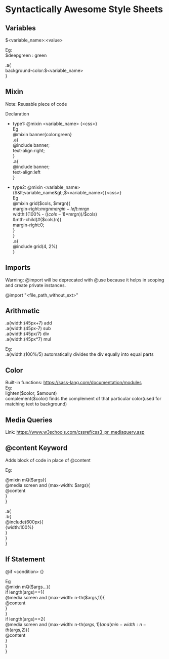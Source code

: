 # Syntactically Awesome Style Sheets

## Variables

\$&lt;variable_name&gt;:&lt;value&gt;

Eg:  
\$deepgreen : green

.a{  
 background-color:\$&lt;variable_name&gt;  
}

## Mixin

Note: Reusable piece of code

Declaration

- type1: @mixin &lt;variable_name&gt; {&lt;css&gt;}  
  Eg  
  @mixin banner{color:green}  
  .a{  
  @include banner;  
  text-align:right;  
  }  
  .a{  
  @include banner;  
  text-align:left  
  }

- type2: @mixin &lt;variable_name&gt;($&lt;variable_name&gt;,$&lt;variable_name&gt;){&lt;css&gt;}  
   Eg  
   @mixin grid($cols, $mrgn){  
   margin-right:$mrgn  
margin-left:$mrgn  
   width:((100% - (($cols-1)*$mrgn))/$cols)  
&:nth-child(#{$cols}n){  
   margin-right:0;  
   }  
   }  
   .a{  
   @include grid(4, 2%)  
   }

## Imports

Warning: @import will be deprecated with @use because it helps in scoping and create private instances.

@import "&lt;file_path_without_ext&gt;"

## Arithmetic

.a{width:(45px+7) add  
.a{width:(45px-7) sub  
.a{width:(45px/7) div  
.a{width:(45px\*7) mul

Eg:  
.a{width:(100%/5) automatically divides the div equally into equal parts

## Color

Built-in functions: <https://sass-lang.com/documentation/modules>  
Eg:  
lighten($color, $amount)  
complement(\$color) finds the complement of that particular color(used for matching text to background)

## Media Queries

Link: <https://www.w3schools.com/cssref/css3_pr_mediaquery.asp>

## @content Keyword

Adds block of code in place of @content

Eg:

@mixin mQ($args){  
@media screen  and (max-width: $args){  
@content  
}  
}

.a{  
.b{  
@include(600px){  
{width:100%}  
}  
}  
}

## If Statement

@if &lt;condition&gt; {}

Eg  
@mixin mQ($args...){  
        if length(args)==1{  
        @media screen  and (max-width: n-th($args,1)){  
 @content  
 }  
 }  
 if length(args)==2{  
 @media screen and (max-width: n-th($args,1)) and (min-width: n-th($args,2)){  
 @content  
 }  
 }  
}
